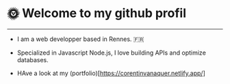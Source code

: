 # :sun_with_face: Welcome to my github profil 
---

* I am a web developper based in Rennes. :fr:

* Specialized in Javascript Node.js, I love building APIs and optimize databases.

* HAve a look at my (portfolio)[https://corentinvanaquer.netlify.app/]
